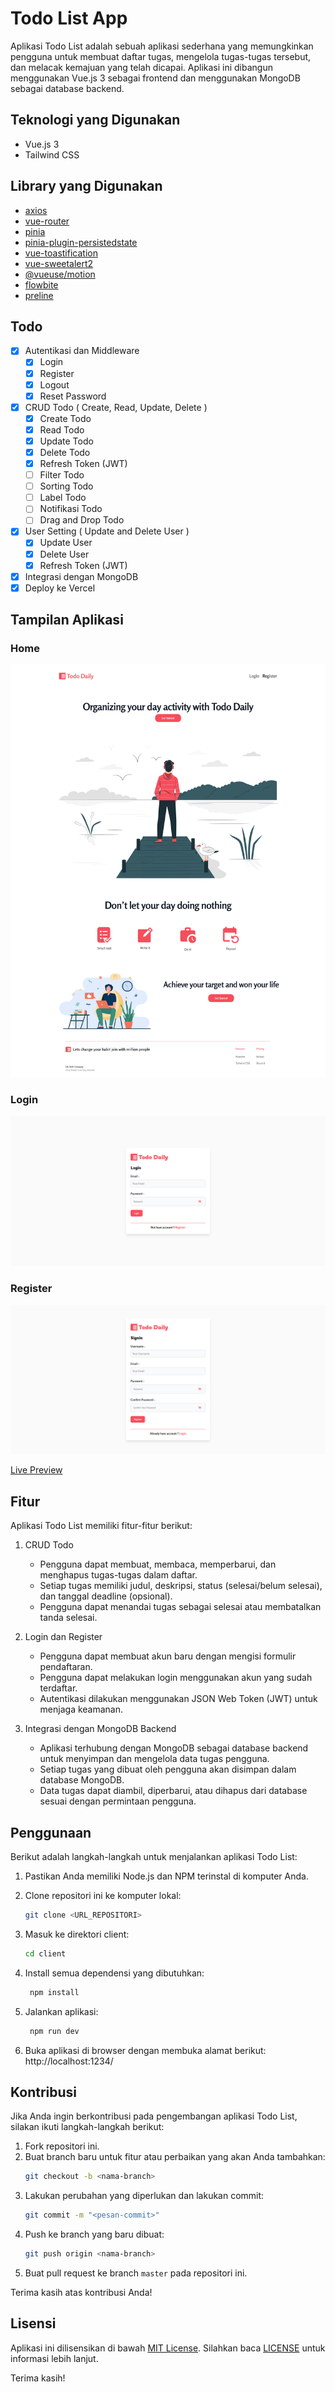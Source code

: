 # Todo List App

Aplikasi Todo List adalah sebuah aplikasi sederhana yang memungkinkan pengguna untuk membuat daftar tugas, mengelola tugas-tugas tersebut, dan melacak kemajuan yang telah dicapai. Aplikasi ini dibangun menggunakan Vue.js 3 sebagai frontend dan menggunakan MongoDB sebagai database backend.

## Teknologi yang Digunakan

- Vue.js 3
- Tailwind CSS

## Library yang Digunakan

- [axios](https://axios-http.com/docs/intro)
- [vue-router](https://router.vuejs.org/)
- [pinia](https://pinia.vuejs.org/)
- [pinia-plugin-persistedstate](https://prazdevs.github.io/pinia-plugin-persistedstate/)
- [vue-toastification](https://vue-toastification.maronato.dev/)
- [vue-sweetalert2](https://sweetalert2.github.io/)
- [@vueuse/motion](https://motion.vueuse.org/)
- [flowbite](https://flowbite.com/)
- [preline](https://preline.co/)

## Todo

<!-- buatkan checkbox -->

- [x] Autentikasi dan Middleware
  - [x] Login
  - [x] Register
  - [x] Logout
  - [x] Reset Password
- [x] CRUD Todo ( Create, Read, Update, Delete )
  - [x] Create Todo
  - [x] Read Todo
  - [x] Update Todo
  - [x] Delete Todo
  - [x] Refresh Token (JWT)
  - [ ] Filter Todo
  - [ ] Sorting Todo
  - [ ] Label Todo
  - [ ] Notifikasi Todo
  - [ ] Drag and Drop Todo
- [x] User Setting ( Update and Delete User )
  - [x] Update User
  - [x] Delete User
  - [x] Refresh Token (JWT)
- [x] Integrasi dengan MongoDB
- [x] Deploy ke Vercel

## Tampilan Aplikasi

<!-- image -->

### Home

![Tampilan Aplikasi](https://github.com/Azizsige/todo-mongo/blob/master/public/img/home.png?raw=true)

### Login

![Tampilan Aplikasi](https://github.com/Azizsige/todo-mongo/blob/master/public/img/login.png?raw=true)

### Register

![Tampilan Aplikasi](https://github.com/Azizsige/todo-mongo/blob/master/public/img/register.png?raw=true)

<!-- link live preview -->

[Live Preview](https://todo-mongo.vercel.app/)

## Fitur

Aplikasi Todo List memiliki fitur-fitur berikut:

1. CRUD Todo

   - Pengguna dapat membuat, membaca, memperbarui, dan menghapus tugas-tugas dalam daftar.
   - Setiap tugas memiliki judul, deskripsi, status (selesai/belum selesai), dan tanggal deadline (opsional).
   - Pengguna dapat menandai tugas sebagai selesai atau membatalkan tanda selesai.

2. Login dan Register

   - Pengguna dapat membuat akun baru dengan mengisi formulir pendaftaran.
   - Pengguna dapat melakukan login menggunakan akun yang sudah terdaftar.
   - Autentikasi dilakukan menggunakan JSON Web Token (JWT) untuk menjaga keamanan.

3. Integrasi dengan MongoDB Backend
   - Aplikasi terhubung dengan MongoDB sebagai database backend untuk menyimpan dan mengelola data tugas pengguna.
   - Setiap tugas yang dibuat oleh pengguna akan disimpan dalam database MongoDB.
   - Data tugas dapat diambil, diperbarui, atau dihapus dari database sesuai dengan permintaan pengguna.

## Penggunaan

Berikut adalah langkah-langkah untuk menjalankan aplikasi Todo List:

1. Pastikan Anda memiliki Node.js dan NPM terinstal di komputer Anda.

2. Clone repositori ini ke komputer lokal:

   ```bash
   git clone <URL_REPOSITORI>
   ```

3. Masuk ke direktori client:

   ```bash
   cd client
   ```

4. Install semua dependensi yang dibutuhkan:

   ```bash
    npm install
   ```

5. Jalankan aplikasi:

   ```bash
    npm run dev
   ```

6. Buka aplikasi di browser dengan membuka alamat berikut: http://localhost:1234/

## Kontribusi

Jika Anda ingin berkontribusi pada pengembangan aplikasi Todo List, silakan ikuti langkah-langkah berikut:

1. Fork repositori ini.
2. Buat branch baru untuk fitur atau perbaikan yang akan Anda tambahkan:
   ```bash
   git checkout -b <nama-branch>
   ```
3. Lakukan perubahan yang diperlukan dan lakukan commit:
   ```bash
   git commit -m "<pesan-commit>"
   ```
4. Push ke branch yang baru dibuat:
   ```bash
   git push origin <nama-branch>
   ```
5. Buat pull request ke branch `master` pada repositori ini.

Terima kasih atas kontribusi Anda!

## Lisensi

Aplikasi ini dilisensikan di bawah [MIT License](). Silahkan baca [LICENSE]() untuk informasi lebih lanjut.

Terima kasih!
